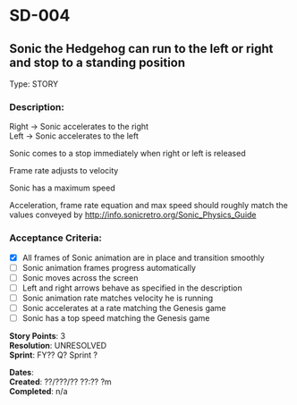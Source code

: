 # SD-004
## Sonic the Hedgehog can run to the left or right and stop to a standing position

Type: STORY

### Description:
Right -> Sonic accelerates to the right<br />
Left  -> Sonic accelerates to the left

Sonic comes to a stop immediately when right or left is released

Frame rate adjusts to velocity

Sonic has a maximum speed

Acceleration, frame rate equation and max speed should roughly match
the values conveyed by http://info.sonicretro.org/Sonic_Physics_Guide

### Acceptance Criteria: 
- [X] All frames of Sonic animation are in place and transition smoothly
- [ ] Sonic animation frames progress automatically
- [ ] Sonic moves across the screen
- [ ] Left and right arrows behave as specified in the description
- [ ] Sonic animation rate matches velocity he is running
- [ ] Sonic accelerates at a rate matching the Genesis game
- [ ] Sonic has a top speed matching the Genesis game

**Story Points**: 3<br />
**Resolution**:   UNRESOLVED<br />
**Sprint**: FY?? Q? Sprint ?<br />

**Dates**:<br />
	**Created**:   ??/???/?? ??:?? ?m<br />
	**Completed**: n/a

